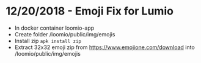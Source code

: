 # 12/20/2018 - Emoji Fix for Lumio
 - In docker container loomio-app
  - Create folder /loomio/public/img/emojis
  - Install zip `apk install zip`
  - Extract 32x32 emoji zip from https://www.emojione.com/download into /loomio/public/img/emojis
 
